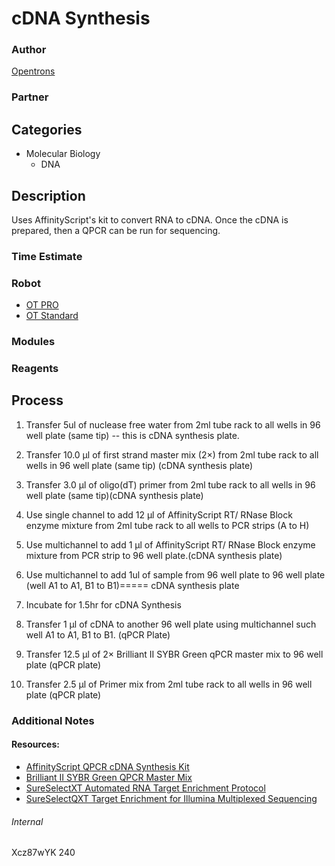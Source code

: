 # cDNA Synthesis

### Author
[Opentrons](https://opentrons.com/)

### Partner

## Categories
* Molecular Biology
	* DNA

## Description
Uses AffinityScript's kit to convert RNA to cDNA. Once the cDNA is prepared,
then a QPCR can be run for sequencing.


### Time Estimate

### Robot
* [OT PRO](https://opentrons.com/ot-one-pro)
* [OT Standard](https://opentrons.com/ot-one-standard)

### Modules

### Reagents

## Process
1. Transfer 5ul of nuclease free water from 2ml tube rack to all wells
in 96 well plate (same tip) -- this is cDNA synthesis plate.

2. Transfer 10.0 μl of first strand master mix (2×)  from 2ml tube rack
to all wells in 96 well plate (same tip) (cDNA synthesis plate)

3.  Transfer 3.0 μl of oligo(dT) primer  from 2ml tube rack
to all wells in 96 well plate (same tip)(cDNA synthesis plate)

4. Use single channel to add 12 μl of AffinityScript RT/ RNase Block
enzyme mixture from 2ml tube rack to all wells to PCR strips (A to H)

5. Use multichannel to add 1 μl of AffinityScript RT/ RNase Block
enzyme mixture from PCR strip to 96 well plate.(cDNA synthesis plate)

6. Use multichannel to add 1ul of sample from 96 well plate to
96 well plate (well A1 to A1, B1 to B1)===== cDNA synthesis plate

7. Incubate for 1.5hr for cDNA Synthesis

8. Transfer 1 μl  of cDNA to another 96 well plate using multichannel
such well A1 to A1, B1 to B1. (qPCR Plate)

9. Transfer 12.5 μl of 2× Brilliant II SYBR Green qPCR master mix
to 96 well plate (qPCR plate)

9. Transfer 2.5 μl of Primer mix from 2ml tube rack to all wells in 96 well plate
(qPCR plate)

### Additional Notes

#### Resources:
* [AffinityScript QPCR cDNA Synthesis Kit](http://www.agilent.com/cs/library/usermanuals/Public/600559.pdf)
* [Brilliant II SYBR Green QPCR Master Mix](http://www.agilent.com/cs/library/usermanuals/Public/600828.pdf)
* [SureSelectXT Automated RNA Target Enrichment Protocol](http://www.agilent.com/cs/library/usermanuals/Public/G9691-90020.pdf)
* [SureSelectQXT Target Enrichment  for Illumina Multiplexed Sequencing](http://www.agilent.com/cs/library/usermanuals/Public/G9681-90000.pdf)

###### Internal
Xcz87wYK
240
